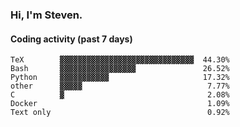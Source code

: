 ### Hi, I'm Steven.

#### Coding activity (past 7 days)
```
TeX        ▓▓▓▓▓▓▓▓▓▓▓▓▓▓▓▓▓▓▓▓▓▓▓▓▓▓▓▓▓▓  44.30%
Bash       ▓▓▓▓▓▓▓▓▓▓▓▓▓▓▓▓▓               26.52%
Python     ▓▓▓▓▓▓▓▓▓▓▓                     17.32%
other      ▓▓▓▓▓                            7.77%
C          ▓                                2.08%
Docker                                      1.09%
Text only                                   0.92%
```
